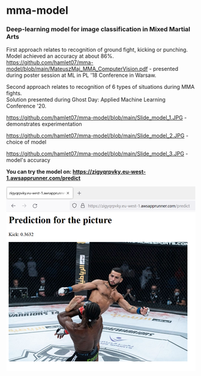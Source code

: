 # mma-model
<h3>Deep-learning model for image classification in Mixed Martial Arts</h3>

First approach relates to recognition of ground fight, kicking or punching. Model achieved an accuracy at about 86%.<br>
https://github.com/hamlet07/mma-model/blob/main/MateuszMaj_MMA_ComputerVision.pdf - presented during poster session at ML in PL '18 Conference in Warsaw.

Second approach relates to recognition of 6 types of situations during MMA fights.<br>Solution presented during Ghost Day: Applied Machine Learning Conference '20.

https://github.com/hamlet07/mma-model/blob/main/Slide_model_1.JPG - demonstrates experimentation

https://github.com/hamlet07/mma-model/blob/main/Slide_model_2.JPG - choice of model

https://github.com/hamlet07/mma-model/blob/main/Slide_model_3.JPG - model's accuracy

<b>You can try the model on: https://zigyqrpvky.eu-west-1.awsapprunner.com/predict</b>

<img src="https://github.com/hamlet07/mma-model/blob/main/Screenshot.png">
